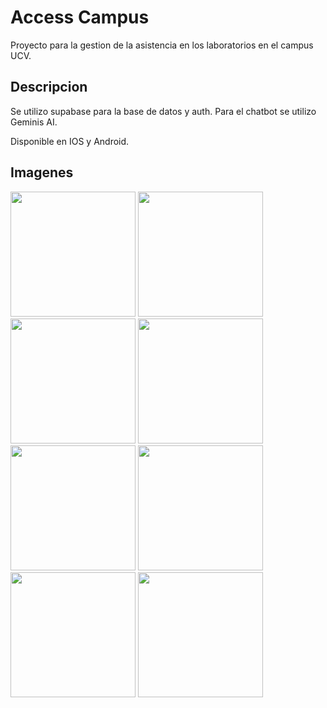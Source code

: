 # Access Campus

Proyecto para la gestion de la asistencia en los laboratorios en el campus UCV.

## Descripcion

Se utilizo supabase para la base de datos y auth.
Para el chatbot se utilizo Geminis AI.

Disponible en IOS y Android.

## Imagenes


<img src="https://imgur.com/FRS2YCQ.png" width=200></img>
<img src="https://imgur.com/sZTXJbC.png" width=200></img>
<img src="https://imgur.com/1P9FfdD.png" width=200></img>
<img src="https://imgur.com/cYJi9wA.png" width=200></img>
<img src="https://imgur.com/pF8xOjB.png" width=200></img>
<img src="https://imgur.com/9dLYZfN.png" width=200></img>
<img src="https://imgur.com/snMohOW.png" width=200></img>
<img src="https://imgur.com/ldSj5bV.png" width=200></img>
